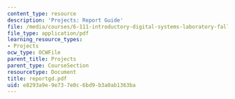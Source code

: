 ```yaml
---
content_type: resource
description: 'Projects: Report Guide'
file: /media/courses/6-111-introductory-digital-systems-laboratory-fall-2002/e8293a9e9e737e0c6bd9b3a0ab1363ba_reportgd.pdf
file_type: application/pdf
learning_resource_types:
- Projects
ocw_type: OCWFile
parent_title: Projects
parent_type: CourseSection
resourcetype: Document
title: reportgd.pdf
uid: e8293a9e-9e73-7e0c-6bd9-b3a0ab1363ba
---
```

